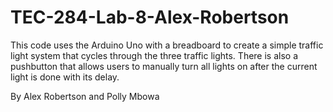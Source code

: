 # TEC-284-Lab-8-Alex-Robertson
 
This code uses the Arduino Uno with a breadboard to create a simple traffic light system that cycles through the three traffic lights. There is also a pushbutton that allows users to manually turn all lights on after the current light is done with its delay.

By Alex Robertson and Polly Mbowa